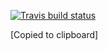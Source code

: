 <!-- badges: start -->
  [![Travis build status](https://travis-ci.com/emilkere/Stat302Proj2.svg?branch=master)](https://travis-ci.com/emilkere/Stat302Proj2)
  <!-- badges: end -->
  [Copied to clipboard]
